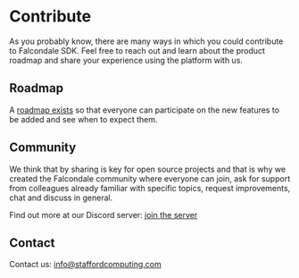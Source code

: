 # Contribute

As you probably know, there are many ways in which you could contribute to Falcondale SDK. Feel free to reach out and 
learn about the product roadmap and share your experience using the platform with us.

## Roadmap

A [roadmap exists](https://github.com/orgs/stafford-computing/projects/2) so that everyone can participate on the new features to be added and see when to expect them.

## Community

We think that by sharing is key for open source projects and that is why we created the Falcondale community where everyone can join, ask for support from colleagues already familiar with specific topics, request improvements, chat and discuss in general.

Find out more at our Discord server: [join the server](https://discord.gg/JvYtK2RJg4)

## Contact

Contact us: [info@staffordcomputing.com](mailto:info@staffordcomputing.com)